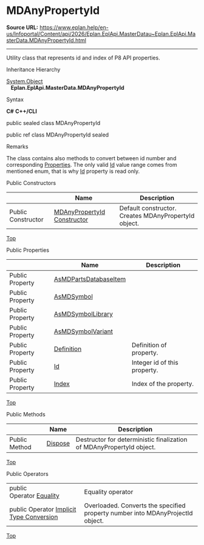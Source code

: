 # MDAnyPropertyId

**Source URL:** https://www.eplan.help/en-us/Infoportal/Content/api/2026/Eplan.EplApi.MasterDatau~Eplan.EplApi.MasterData.MDAnyPropertyId.html

---

Utility class that represents id and index of P8 API properties.

Inheritance Hierarchy

[System.Object](#)  
   **Eplan.EplApi.MasterData.MDAnyPropertyId**

Syntax

**C#**
**C++/CLI**


public sealed class MDAnyPropertyId

public ref class MDAnyPropertyId sealed


Remarks

The class contains also methods to convert between id number and corresponding [Properties](Eplan.EplApi.MasterDatau~Eplan.EplApi.MasterData.Properties.html). The only valid [Id](Eplan.EplApi.MasterDatau~Eplan.EplApi.MasterData.MDAnyPropertyId~Id.html) value range comes from mentioned enum, that is why [Id](Eplan.EplApi.MasterDatau~Eplan.EplApi.MasterData.MDAnyPropertyId~Id.html) property is read only.

Public Constructors

|  | Name | Description |
| --- | --- | --- |
| Public Constructor | [MDAnyPropertyId Constructor](Eplan.EplApi.MasterDatau~Eplan.EplApi.MasterData.MDAnyPropertyId~_ctor().html) | Default constructor. Creates MDAnyPropertyId object. |

[Top](#top)

Public Properties

|  | Name | Description |
| --- | --- | --- |
| Public Property | [AsMDPartsDatabaseItem](Eplan.EplApi.MasterDatau~Eplan.EplApi.MasterData.MDAnyPropertyId~AsMDPartsDatabaseItem.html) |  |
| Public Property | [AsMDSymbol](Eplan.EplApi.MasterDatau~Eplan.EplApi.MasterData.MDAnyPropertyId~AsMDSymbol.html) |  |
| Public Property | [AsMDSymbolLibrary](Eplan.EplApi.MasterDatau~Eplan.EplApi.MasterData.MDAnyPropertyId~AsMDSymbolLibrary.html) |  |
| Public Property | [AsMDSymbolVariant](Eplan.EplApi.MasterDatau~Eplan.EplApi.MasterData.MDAnyPropertyId~AsMDSymbolVariant.html) |  |
| Public Property | [Definition](Eplan.EplApi.MasterDatau~Eplan.EplApi.MasterData.MDAnyPropertyId~Definition.html) | Definition of property. |
| Public Property | [Id](Eplan.EplApi.MasterDatau~Eplan.EplApi.MasterData.MDAnyPropertyId~Id.html) | Integer id of this property. |
| Public Property | [Index](Eplan.EplApi.MasterDatau~Eplan.EplApi.MasterData.MDAnyPropertyId~Index.html) | Index of the property. |

[Top](#top)

Public Methods

|  | Name | Description |
| --- | --- | --- |
| Public Method | [Dispose](Eplan.EplApi.MasterDatau~Eplan.EplApi.MasterData.MDAnyPropertyId~Dispose().html) | Destructor for deterministic finalization of MDAnyPropertyId object. |

[Top](#top)

Public Operators

|  |  |
| --- | --- |
| public Operator [Equality](Eplan.EplApi.MasterDatau~Eplan.EplApi.MasterData.MDAnyPropertyId~op_Equality.html) | Equality operator |
| public Operator [Implicit Type Conversion](Eplan.EplApi.MasterDatau~Eplan.EplApi.MasterData.MDAnyPropertyId~op_Implicit.html) | Overloaded. Converts the specified property number into MDAnyProjectId object. |

[Top](#top)
